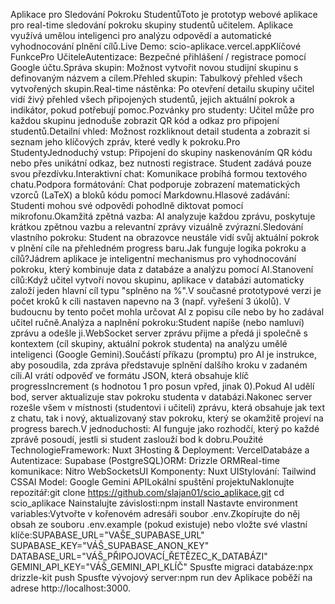 Aplikace pro Sledování Pokroku StudentůToto je prototyp webové aplikace pro real-time sledování pokroku skupiny studentů učitelem. Aplikace využívá umělou inteligenci pro analýzu odpovědí a automatické vyhodnocování plnění cílů.Live Demo: scio-aplikace.vercel.appKlíčové FunkcePro UčiteleAutentizace: Bezpečné přihlášení / registrace pomocí Google účtu.Správa skupin: Možnost vytvořit novou studijní skupinu s definovaným názvem a cílem.Přehled skupin: Tabulkový přehled všech vytvořených skupin.Real-time nástěnka: Po otevření detailu skupiny učitel vidí živý přehled všech připojených studentů, jejich aktuální pokrok a indikátor, pokud potřebují pomoc.Pozvánky pro studenty: Učitel může pro každou skupinu jednoduše zobrazit QR kód a odkaz pro připojení studentů.Detailní vhled: Možnost rozkliknout detail studenta a zobrazit si seznam jeho klíčových zpráv, které vedly k pokroku.Pro StudentyJednoduchý vstup: Připojení do skupiny naskenováním QR kódu nebo přes unikátní odkaz, bez nutnosti registrace. Student zadává pouze svou přezdívku.Interaktivní chat: Komunikace probíhá formou textového chatu.Podpora formátování: Chat podporuje zobrazení matematických vzorců (LaTeX) a bloků kódu pomocí Markdownu.Hlasové zadávání: Studenti mohou své odpovědi pohodlně diktovat pomocí mikrofonu.Okamžitá zpětná vazba: AI analyzuje každou zprávu, poskytuje krátkou zpětnou vazbu a relevantní zprávy vizuálně zvýrazní.Sledování vlastního pokroku: Student na obrazovce neustále vidí svůj aktuální pokrok v plnění cíle na přehledném progress baru.Jak funguje logika pokroku a cílů?Jádrem aplikace je inteligentní mechanismus pro vyhodnocování pokroku, který kombinuje data z databáze a analýzu pomocí AI.Stanovení cílů:Když učitel vytvoří novou skupinu, aplikace v databázi automaticky založí jeden hlavní cíl typu "splněno na %".V současné prototypové verzi je počet kroků k cíli nastaven napevno na 3 (např. vyřešení 3 úkolů). V budoucnu by tento počet mohla určovat AI z popisu cíle nebo by ho zadával učitel ručně.Analýza a naplnění pokroku:Student napíše (nebo namluví) zprávu a odešle ji.WebSocket server zprávu přijme a předá ji společně s kontextem (cíl skupiny, aktuální pokrok studenta) na analýzu umělé inteligenci (Google Gemini).Součástí příkazu (promptu) pro AI je instrukce, aby posoudila, zda zpráva představuje splnění dalšího kroku v zadaném cíli.AI vrátí odpověď ve formátu JSON, která obsahuje klíč progressIncrement (s hodnotou 1 pro posun vpřed, jinak 0).Pokud AI udělí bod, server aktualizuje stav pokroku studenta v databázi.Nakonec server rozešle všem v místnosti (studentovi i učiteli) zprávu, která obsahuje jak text z chatu, tak i nový, aktualizovaný stav pokroku, který se okamžitě projeví na progress barech.V jednoduchosti: AI funguje jako rozhodčí, který po každé zprávě posoudí, jestli si student zaslouží bod k dobru.Použité TechnologieFramework: Nuxt 3Hosting & Deployment: VercelDatabáze a Autentizace: Supabase (PostgreSQL)ORM: Drizzle ORMReal-time komunikace: Nitro WebSocketsUI Komponenty: Nuxt UIStylování: Tailwind CSSAI Model: Google Gemini APILokální spuštění projektuNaklonujte repozitář:git clone https://github.com/slajan01/scio_aplikace.git
cd scio_aplikace
Nainstalujte závislosti:npm install
Nastavte environment variables:Vytvořte v kořenovém adresáři soubor .env.Zkopírujte do něj obsah ze souboru .env.example (pokud existuje) nebo vložte své vlastní klíče:SUPABASE_URL="VAŠE_SUPABASE_URL"
SUPABASE_KEY="VÁŠ_SUPABASE_ANON_KEY"
DATABASE_URL="VÁŠ_PŘIPOJOVACÍ_ŘETĚZEC_K_DATABÁZI"
GEMINI_API_KEY="VÁŠ_GEMINI_API_KLÍČ"
Spusťte migraci databáze:npx drizzle-kit push
Spusťte vývojový server:npm run dev
Aplikace poběží na adrese http://localhost:3000.